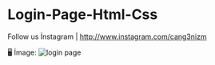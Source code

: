 # Login-Page-Html-Css
Follow us İnstagram | http://www.instagram.com/cang3nizm

🖥 İmage:
![login page](https://user-images.githubusercontent.com/101345380/161374095-bffd4444-4372-446a-83ab-819330fa3e97.png)
